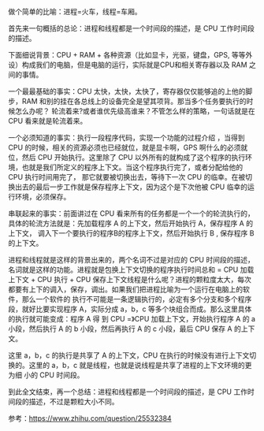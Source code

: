 做个简单的比喻：进程=火车，线程=车厢。

首先来一句概括的总论：进程和线程都是一个时间段的描述，是 CPU 工作时间段的描述。

下面细说背景：CPU + RAM + 各种资源（比如显卡，光驱，键盘，GPS, 等等外设）构成我们的电脑，但是电脑的运行，实际就是CPU和相关寄存器以及 RAM 之间的事情。

一个最最基础的事实：CPU 太快，太快，太快了，寄存器仅仅能够追的上他的脚步，RAM 和别的挂在各总线上的设备完全是望其项背。那当多个任务要执行的时候怎么办呢？
轮流着来?或者谁优先级高谁来？不管怎么样的策略，一句话就是在 CPU 看来就是轮流着来。

一个必须知道的事实：执行一段程序代码，实现一个功能的过程介绍 ，当得到 CPU 的时候，相关的资源必须也已经就位，就是显卡啊，GPS 啊什么的必须就位，然后 CPU 
开始执行。这里除了 CPU 以外所有的就构成了这个程序的执行环境，也就是我们所定义的程序上下文。当这个程序执行完了，或者分配给他的 CPU 执行时间用完了，
那它就要被切换出去，等待下一次 CPU 的临幸。在被切换出去的最后一步工作就是保存程序上下文，因为这个是下次他被 CPU 临幸的运行环境，必须保存。

串联起来的事实：前面讲过在 CPU 看来所有的任务都是一个一个的轮流执行的，具体的轮流方法就是：先加载程序 A 的上下文，然后开始执行 A，保存程序 A 的上下文，
调入下一个要执行的程序B的程序上下文，然后开始执行 B , 保存程序 B 的上下文。

进程和线程就是这样的背景出来的，两个名词不过是对应的 CPU 时间段的描述，名词就是这样的功能。进程就是包换上下文切换的程序执行时间总和 = CPU 加载上下文 + 
CPU 执行 + CPU 保存上下文线程是什么呢？进程的颗粒度太大，每次都要有上下的调入，保存，调出。如果我们把进程比喻为一个运行在电脑上的软件，那么一个软件的
执行不可能是一条逻辑执行的，必定有多个分支和多个程序段，就好比要实现程序 A，实际分成 a，b，c 等多个块组合而成。那么这里具体的执行就可能变成：程序 A 得
到 CPU =》CPU 加载上下文，开始执行程序 A 的 a 小段，然后执行 A 的 b 小段，然后再执行 A 的 c 小段，最后 CPU 保存 A 的上下文。

这里 a，b，c 的执行是共享了 A 的上下文，CPU 在执行的时候没有进行上下文切换的。这里的 a，b，c 就是线程，也就是说线程是共享了进程的上下文环境的更为细
小的 CPU 时间段。

到此全文结束，再一个总结：进程和线程都是一个时间段的描述，是 CPU 工作时间段的描述，不过是颗粒大小不同。

参考：<https://www.zhihu.com/question/25532384>
